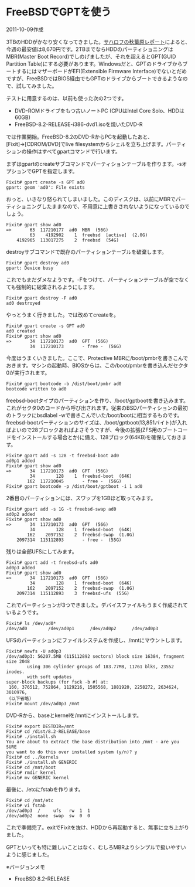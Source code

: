 # FreeBSDでGPTを使う

2011-10-09作成

3TBのHDDがかなり安くなってきました。[サハロフの秋葉原レポート](http://www2s.biglobe.ne.jp/~sakharov/)によると、今週の最安値は8,670円です。2TBまでならHDDのパーティショニングはMBR(Master Boot Record)でしのげましたが、それを超えるとGPT(GUID Partition Table)にする必要があります。Windowsだと、GPTのドライブからブートするにはマザーボードがEFI(Extensible Firmware Interface)でないとだめですが、FreeBSDではBIOS経由でもGPTのドライブからブートできるようなので、試してみました。

テストに用意するのは、以前も使った次の2つです。

- DVD-ROMドライブをもつ古いノートPC (CPUはIntel Core Solo、HDDは60GB)
- FreeBSD-8.2-RELEASE-i386-dvd1.isoを焼いたDVD-R

では作業開始。FreeBSD-8.2のDVD-RからPCを起動したあと、[Fixit]→[CDROM/DVD]でlive filesystemからシェルを立ち上げます。パーティションの操作はすべてgpartコマンドで行います。

まずはgpartのcreateサブコマンドでパーティションテーブルを作ります。-sオプションでGPTを指定します。

    Fixit# gpart create -s GPT ad0
    gpart: geom 'ad0': File exists

おっと、いきなり怒られてしまいました。このディスクは、以前にMBRでパーティショニングしたままなので、不用意に上書きされないようになっているのでしょう。

    Fixit# gpart show ad0
    =>       63  117210177  ad0  MBR  (56G)
             63    4192902    1  freebsd  [active]  (2.0G)
        4192965  113017275    2  freebsd  (54G)

destroyサブコマンドで既存のパーティションテーブルを破棄します。

    Fixit# gpart destroy ad0
    gpart: Device busy

これでもまだダメなようです。-Fをつけて、パーティションテーブルが空でなくても強制的に破棄されるようにします。

    Fixit# gpart destroy -F ad0
    ad0 destroyed

やっとうまく行きました。では改めてcreateを。

    Fixit# gpart create -s GPT ad0
    ad0 created
    Fixit# gpart show ad0
    =>       34  117210173  ad0  GPT  (56G)
             34  117210173       - free -  (56G)

今度はうまくいきました。ここで、Protective MBRに/boot/pmbrを書きこんでおきます。マシンの起動時、BIOSからは、この/boot/pmbrを書き込んだセクタ0が実行されます。

    Fixit# gpart bootcode -b /dist/boot/pmbr ad0
    bootcode written to ad0

freebsd-bootタイプのパーティションを作り、/boot/gptbootを書き込みます。これがセクタ0のコードから呼び出されます。従来のBSDパーティションの最初のトラックにbsdlabel -wで書きこんでいた/boot/bootに相当するものです。freebsd-bootパーティションのサイズは、/boot/gptboot(13,851バイト)が入ればよいので28ブロックあればよさそうですが、今後の拡張(ZFS用のブートコードをインストールする場合とか)に備え、128ブロック(64KB)を確保しておきます。

    Fixit# gpart add -s 128 -t freebsd-boot ad0
    ad0p1 added
    Fixit# gpart show ad0
    =>       34  117210173  ad0  GPT  (56G)
             34        128    1  freebsd-boot  (64K)
            162  117210045       - free -  (56G)
    Fixit# gpart bootcode -p /dist/boot/gptboot -i 1 ad0

2番目のパーティションには、スワップを1GBほど取ってみます。

    Fixit# gpart add -s 1G -t freebsd-swap ad0
    ad0p2 added
    Fixit# gpart show ad0
    =>       34  117210173  ad0  GPT  (56G)
             34        128    1  freebsd-boot  (64K)
            162    2097152    2  freebsd-swap  (1.0G)
        2097314  115112893       - free -  (55G)

残りは全部UFSにしてみます。

    Fixit# gpart add -t freebsd-ufs ad0
    ad0p3 added
    Fixit# gpart show ad0
    =>       34  117210173  ad0  GPT  (56G)
             34        128    1  freebsd-boot  (64K)
            162    2097152    2  freebsd-swap  (1.0G)
        2097314  115112893    3  freebsd-ufs  (55G)

これでパーティションが3つできました。デバイスファイルもうまく作成されているようです。

    Fixit# ls /dev/ad0*
    /dev/ad0        /dev/ad0p1      /dev/ad0p2      /dev/ad0p3

UFSのパーティションにファイルシステムを作成し、/mntにマウントします。

    Fixit# newfs -U ad0p3
    /dev/ad0p3: 56207.5MB (115112892 sectors) block size 16384, fragment size 2048
            using 306 cylinder groups of 183.77MB, 11761 blks, 23552 inodes.
            with soft updates
    super-block backups (for fsck -b #) at:
     160, 376512, 752864, 1129216, 1505568, 1881920, 2258272, 2634624, 3010976,
     (以下省略)
    Fixit# mount /dev/ad0p3 /mnt

DVD-Rから、baseとkernelを/mntにインストールします。

    Fixit# export DESTDIR=/mnt
    Fixit# cd /dist/8.2-RELEASE/base
    Fixit# ./install.sh
    You are about to extract the base distribution into /mnt - are you SURE
    you want to do this over installed system (y/n)? y
    Fixit# cd ../kernels
    Fixit# ./install.sh GENERIC
    Fixit# cd /mnt/boot
    Fixit# rmdir kernel
    Fixit# mv GENERIC kernel

最後に、/etcにfstabを作ります。

    Fixit# cd /mnt/etc
    Fixit# vi fstab
    /dev/ad0p3  /     ufs   rw  1  1
    /dev/ad0p2  none  swap  sw  0  0

これで準備完了。exitでFixitを抜け、HDDから再起動すると、無事に立ち上がりました。

GPTといっても特に難しいことはなく、むしろMBRよりシンプルで扱いやすいように感じました。

※バージョンメモ

- FreeBSD 8.2-RELEASE
